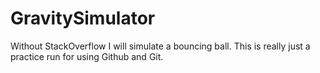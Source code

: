 # GravitySimulator
Without StackOverflow I will simulate a bouncing ball. This is really just a practice run for using Github and Git.
